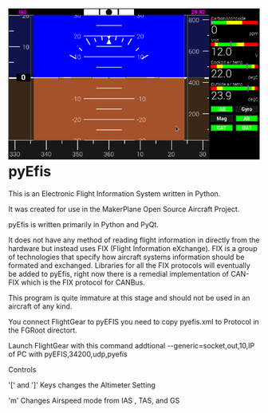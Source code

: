 ![alt tag](https://raw.githubusercontent.com/jmg22/pyEfis/master/pyEfis.png)
pyEfis
==================

This is an Electronic Flight Information System written in Python.

It was created for use in the MakerPlane Open Source Aircraft Project.

pyEfis is written primarily in Python and PyQt.

It does not have any method of reading flight information in directly
from the hardware but instead uses FIX (Flight Information eXchange).
FIX is a group of technologies that specify how aircraft systems
information should be formated and exchanged.  Libraries for all the
FIX protocols will eventually be added to pyEfis, right now there
is a remedial implementation of CAN-FIX which is the FIX protocol
for CANBus.

This program is quite immature at this stage and should not be used
in an aircraft of any kind.


You connect FlightGear to pyEFIS you need to copy pyefis.xml to Protocol in the FGRoot directort.

Launch FlightGear with this command addtional
--generic=socket,out,10,IP of PC with pyEFIS,34200,udp,pyefis

Controls

'[' and ']' Keys changes the Altimeter Setting

'm' Changes Airspeed mode from IAS , TAS, and GS
